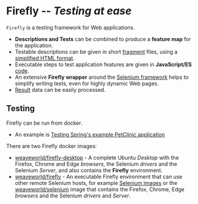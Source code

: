 # **Firefly** -- *Testing at ease*

`Firefly` is a testing framework for Web applications.

- **Descriptions and Tests** can be combined to produce a **feature map** for the application.
- Testable descriptions can be given in short [fragment](doc/1_sources.md#fragments) files, using a [simplified HTML format](doc/1_sources.md#simplified-html-format).
- Executable steps to test application features are given in **JavaScript/ES** [code](doc/1_sources.md#code).
- An extensive **Firefly wrapper** around the [Selenium framework](https://www.selenium.dev/documentation/webdriver/) helps to simplify writing tests, even for highly dynamic Web pages.
- [Result](doc/4_result.md) data can be easily processed.

## Testing

Firefly can be run from docker.
  - An example is [Testing Spring's example PetClinic application](https://github.com/weaveworld/ff-spring-petclinic)

There are two Firefly docker images:
  - [weaveworld/firefly-desktop](https://hub.docker.com/r/weaveworld/firefly-desktop) - A complete Ubuntu *Desktop* with the Firefox, Chrome and Edge *browsers*, the Selenium *drivers* and the Selenium *Server*, and also contains the **Firefly** environment. 
  - [weaveworld/firefly](https://hub.docker.com/r/weaveworld/firefly) - An executable Firefly environment that can use other remote Selenium hosts, for example [Selenium images](https://github.com/SeleniumHQ/docker-selenium#standalone) or the [weaveworld/selenium](https://github.com/weaveworld/ubuntu-desktop#selenium-weaveworldselenium) image that contains the Firefox, Chrome, Edge *browsers* and the Selenium *drivers* and *Server*.

